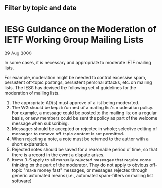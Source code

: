 Filter by topic and date
------------------------

IESG Guidance on the Moderation of IETF Working Group Mailing Lists
===================================================================

29 Aug 2000

In some cases, it is necessary and appropriate to moderate IETF mailing lists.

For example, moderation might be needed to control excessive spam, persistent off-topic postings, persistent personal attacks, etc. on mailing lists. The IESG has devised the following set of guidelines for the moderation of mailing lists. 

1. The appropriate AD(s) must approve of a list being moderated.
2. The WG should be kept informed of a mailing list's moderation policy. For example, a message could be posted to the mailing list on a regular basis, or new members could be sent the policy as part of the welcome message when subscribing.
3. Messages should be accepted or rejected in whole; selective editing of messages to remove off-topic content is not permitted.
4. When rejecting a note, a note must be returned to the author with a short explanation.
5. Rejected notes should be saved for a reasonable period of time, so that there is a record in the event a dispute arises.
6. Items 3-5 apply to all manually rejected messages that require some thinking on the part of the moderator. They do not apply to obvious off-topic "make money fast" messages, or messages rejected through generic automated means (i.e., automated spam-filters on mailing list software).

